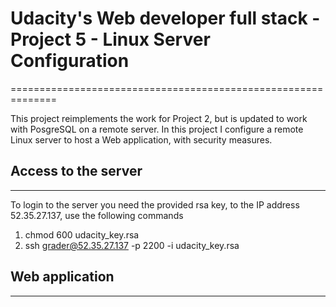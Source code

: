# Udacity's Web developer full stack - Project 5 - Linux Server Configuration
==============================================================

   This project reimplements the work for Project 2, but is updated to work 
with PosgreSQL on a remote server.
   In this project I configure a remote Linux server to host a Web application,
with security measures. 




## Access to the server
-----------------------

   To login to the server you need the provided rsa key, to the IP address 52.35.27.137, use the following commands
   
   1. chmod 600 udacity_key.rsa
   2. ssh grader@52.35.27.137 -p 2200 -i udacity_key.rsa

## Web application
------------------
